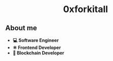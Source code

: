 <h1 align="center"><b>0xforkitall</h1>
  
## About me
- 💻 Software Engineer
- ⚛ Frontend Developer
- 🔗 Blockchain Developer
